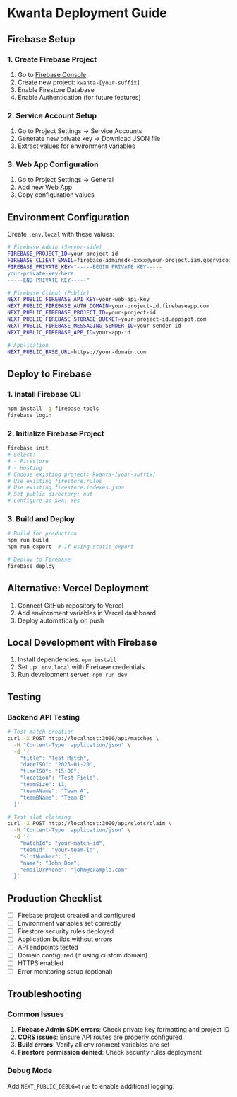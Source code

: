 # Kwanta Deployment Guide

## Firebase Setup

### 1. Create Firebase Project
1. Go to [Firebase Console](https://console.firebase.google.com)
2. Create new project: `kwanta-[your-suffix]`
3. Enable Firestore Database
4. Enable Authentication (for future features)

### 2. Service Account Setup
1. Go to Project Settings → Service Accounts
2. Generate new private key → Download JSON file
3. Extract values for environment variables

### 3. Web App Configuration
1. Go to Project Settings → General
2. Add new Web App
3. Copy configuration values

## Environment Configuration

Create `.env.local` with these values:

```bash
# Firebase Admin (Server-side)
FIREBASE_PROJECT_ID=your-project-id
FIREBASE_CLIENT_EMAIL=firebase-adminsdk-xxxx@your-project.iam.gserviceaccount.com
FIREBASE_PRIVATE_KEY="-----BEGIN PRIVATE KEY-----
your-private-key-here
-----END PRIVATE KEY-----"

# Firebase Client (Public)
NEXT_PUBLIC_FIREBASE_API_KEY=your-web-api-key
NEXT_PUBLIC_FIREBASE_AUTH_DOMAIN=your-project-id.firebaseapp.com
NEXT_PUBLIC_FIREBASE_PROJECT_ID=your-project-id
NEXT_PUBLIC_FIREBASE_STORAGE_BUCKET=your-project-id.appspot.com
NEXT_PUBLIC_FIREBASE_MESSAGING_SENDER_ID=your-sender-id
NEXT_PUBLIC_FIREBASE_APP_ID=your-app-id

# Application
NEXT_PUBLIC_BASE_URL=https://your-domain.com
```

## Deploy to Firebase

### 1. Install Firebase CLI
```bash
npm install -g firebase-tools
firebase login
```

### 2. Initialize Firebase Project
```bash
firebase init
# Select:
# - Firestore
# - Hosting
# Choose existing project: kwanta-[your-suffix]
# Use existing firestore.rules
# Use existing firestore.indexes.json
# Set public directory: out
# Configure as SPA: Yes
```

### 3. Build and Deploy
```bash
# Build for production
npm run build
npm run export  # If using static export

# Deploy to Firebase
firebase deploy
```

## Alternative: Vercel Deployment

1. Connect GitHub repository to Vercel
2. Add environment variables in Vercel dashboard
3. Deploy automatically on push

## Local Development with Firebase

1. Install dependencies: `npm install`
2. Set up `.env.local` with Firebase credentials
3. Run development server: `npm run dev`

## Testing

### Backend API Testing
```bash
# Test match creation
curl -X POST http://localhost:3000/api/matches \
  -H "Content-Type: application/json" \
  -d '{
    "title": "Test Match",
    "dateISO": "2025-01-20",
    "timeISO": "15:00",
    "location": "Test Field",
    "teamSize": 11,
    "teamAName": "Team A",
    "teamBName": "Team B"
  }'

# Test slot claiming
curl -X POST http://localhost:3000/api/slots/claim \
  -H "Content-Type: application/json" \
  -d '{
    "matchId": "your-match-id",
    "teamId": "your-team-id",
    "slotNumber": 1,
    "name": "John Doe",
    "emailOrPhone": "john@example.com"
  }'
```

## Production Checklist

- [ ] Firebase project created and configured
- [ ] Environment variables set correctly
- [ ] Firestore security rules deployed
- [ ] Application builds without errors
- [ ] API endpoints tested
- [ ] Domain configured (if using custom domain)
- [ ] HTTPS enabled
- [ ] Error monitoring setup (optional)

## Troubleshooting

### Common Issues

1. **Firebase Admin SDK errors**: Check private key formatting and project ID
2. **CORS issues**: Ensure API routes are properly configured
3. **Build errors**: Verify all environment variables are set
4. **Firestore permission denied**: Check security rules deployment

### Debug Mode
Add `NEXT_PUBLIC_DEBUG=true` to enable additional logging.
